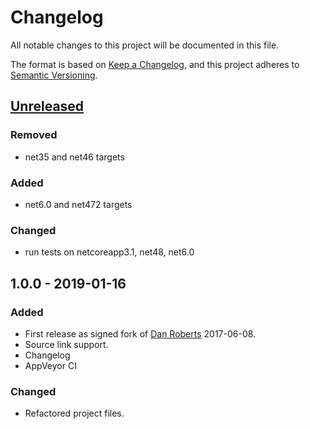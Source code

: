 # Changelog
All notable changes to this project will be documented in this file.

The format is based on [Keep a Changelog](https://keepachangelog.com/en/1.0.0/),
and this project adheres to [Semantic Versioning](https://semver.org/spec/v2.0.0.html).

## [Unreleased]

### Removed
- net35 and net46 targets

### Added
- net6.0 and net472 targets

### Changed
- run tests on netcoreapp3.1, net48, net6.0

## 1.0.0 - 2019-01-16
### Added
- First release as signed fork of [Dan Roberts](https://bitbucket.org/DanRoberts/cssparser) 2017-06-08.
- Source link support.
- Changelog
- AppVeyor CI

### Changed
- Refactored project files.


[Unreleased]: https://github.com/visualon/NCrontab-Advanced/compare/v1.0.0...HEAD
